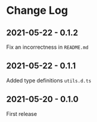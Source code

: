 # Change Log

## 2021-05-22 - 0.1.2

Fix an incorrectness in `README.md`

## 2021-05-22 - 0.1.1

Added type definitions `utils.d.ts`

## 2021-05-20 - 0.1.0

First release
